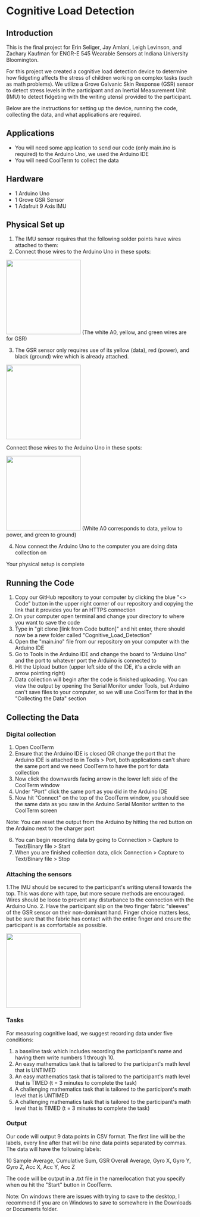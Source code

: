 # Cognitive Load Detection
## Introduction
This is the final project for Erin Seliger, Jay Amlani, Leigh Levinson, and Zachary Kaufman for ENGR-E 545 Wearable Sensors at Indiana University Bloomington. 

For this project we created a cognitive load detection device to determine how fidgeting affects the stress of children working on complex tasks (such as math problems). We utilize a Grove Galvanic Skin Response (GSR) sensor to detect stress levels in the participant and an Inertial Measurement Unit (IMU) to detect fidgeting with the writing utensil provided to the participant. 

Below are the instructions for setting up the device, running the code, collecting the data, and what applications are required. 

## Applications
- You will need some application to send our code (only main.ino is required) to the Arduino Uno, we used the Arduino IDE
- You will need CoolTerm to collect the data

## Hardware
- 1 Arduino Uno
- 1 Grove GSR Sensor
- 1 Adafruit 9 Axis IMU

## Physical Set up
1. The IMU sensor requires that the following solder points have wires attached to them: 
2. Connect those wires to the Arduino Uno in these spots:
  
  <img src="https://user-images.githubusercontent.com/107963406/205525714-d5b1ef7e-7467-49ff-88d1-33261e368974.png" width="200px">
  (The white A0, yellow, and green wires are for GSR)
  
3. The GSR sensor only requires use of its yellow (data), red (power), and black (ground) wire which is already attached.

  <img src="https://user-images.githubusercontent.com/107963406/205525848-4c79115e-963d-48a6-a78a-4b2539461f2d.png" width="200px">
  
  Connect those wires to the Arduino Uno in these spots: 
  
  <img src="https://user-images.githubusercontent.com/107963406/205525714-d5b1ef7e-7467-49ff-88d1-33261e368974.png" width="200px">
  (White A0 corresponds to data, yellow to power, and green to ground)
  
4. Now connect the Arduino Uno to the computer you are doing data collection on

Your physical setup is complete

## Running the Code
1. Copy our GitHub repository to your computer by clicking the blue "<> Code" button in the upper right corner of our repository and copying the link that it provides you for an HTTPS connection
2. On your computer open terminal and change your directory to where you want to save the code
3. Type in "git clone [link from Code button]" and hit enter, there should now be a new folder called "Cognitive_Load_Detection"
4. Open the "main.ino" file from our repository on your computer with the Arduino IDE
5. Go to Tools in the Arduino IDE and change the board to "Arduino Uno" and the port to whatever port the Arduino is connected to
6. Hit the Upload button (upper left side of the IDE, it's a circle with an arrow pointing right)
7. Data collection will begin after the code is finished uploading. You can view the output by opening the Serial Monitor under Tools, but Arduino can't save files to your computer, so we will use CoolTerm for that in the "Collecting the Data" section

## Collecting the Data
### Digital collection
1. Open CoolTerm
2. Ensure that the Arduino IDE is closed OR change the port that the Arduino IDE is attached to in Tools > Port, both applications can't share the same port and we need CoolTerm to have the port for data collection
3. Now click the downwards facing arrow in the lower left side of the CoolTerm window
4. Under "Port" click the same port as you did in the Arduino IDE
5. Now hit "Connect" on the top of the CoolTerm window, you should see the same data as you saw in the Arduino Serial Monitor written to the CoolTerm screen

Note: You can reset the output from the Arduino by hitting the red button on the Arduino next to the charger port

6. You can begin recording data by going to Connection > Capture to Text/Binary file > Start
7. When you are finished collection data, click Connection > Capture to Text/Binary file > Stop

### Attaching the sensors
1.The IMU should be secured to the participant's writing utensil towards the top. This was done with tape, but more secure methods are encouraged. Wires should be loose to prevent any disturbance to the connection with the Arduino Uno. 
2. Have the participant slip on the two finger fabric "sleeves" of the GSR sensor on their non-dominant hand. Finger choice matters less, but be sure that the fabric has contact with the entire finger and ensure the participant is as comfortable as possible.

<img src="https://user-images.githubusercontent.com/107963406/205526588-235ccefc-44ab-45e0-ac57-48c21d14547d.png" width="200px">

### Tasks 
For measuring cognitive load, we suggest recording data under five conditions:
1. a baseline task which includes recording the participant's name and having them write numbers 1 through 10. 
2. An easy mathematics task that is tailored to the participant's math level that is UNTIMED 
3. An easy mathematics task that is tailored to the participant's math level that is TIMED (t = 3 minutes to complete the task)
4. A challenging mathematics task that is tailored to the participant's math level that is UNTIMED 
5. A challenging mathematics task that is tailored to the participant's math level that is TIMED (t = 3 minutes to complete the task)

### Output
Our code will output 9 data points in CSV format. The first line will be the labels, every line after that will be nine data points separated by commas. The data will have the following labels:

10 Sample Average, Cumulative Sum, GSR Overall Average, Gyro X, Gyro Y, Gyro Z, Acc X, Acc Y, Acc Z

The code will be output in a .txt file in the name/location that you specify when ou hit the "Start" button in CoolTerm.

Note: On windows there are issues with trying to save to the desktop, I recommend if you are on Windows to save to somewhere in the Downloads or Documents folder. 


